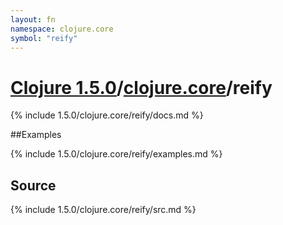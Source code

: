 ```yaml
---
layout: fn
namespace: clojure.core
symbol: "reify"
---
```


# [Clojure 1.5.0](../../)/[clojure.core](../)/reify

{% include 1.5.0/clojure.core/reify/docs.md %}

##Examples

{% include 1.5.0/clojure.core/reify/examples.md %}
## Source
{% include 1.5.0/clojure.core/reify/src.md %}

